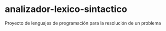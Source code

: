 # analizador-lexico-sintactico
Proyecto de lenguajes de programación para la resolución de un problema
